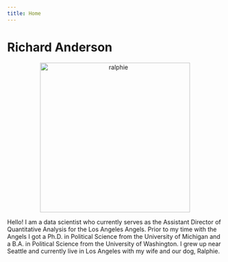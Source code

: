 ```yaml
---
title: Home
---
```

# Richard Anderson

<center>
<img src="images/ralphie.jpg" alt="ralphie" width="350"/>
</center>

Hello! I am a data scientist who currently serves as the Assistant Director of Quantitative Analysis for the Los Angeles Angels. Prior to my time with the Angels I got a Ph.D. in Political Science from the University of Michigan and a B.A. in Political Science from the University of Washington. I grew up near Seattle and currently live in Los Angeles with my wife and our dog, Ralphie.
